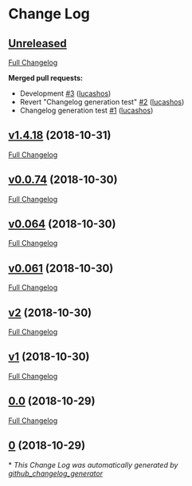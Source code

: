 # Change Log

## [Unreleased](https://github.com/lucashos/imdb-android/tree/HEAD)

[Full Changelog](https://github.com/lucashos/imdb-android/compare/v1.4.18...HEAD)

**Merged pull requests:**

- Development [\#3](https://github.com/lucashos/imdb-android/pull/3) ([lucashos](https://github.com/lucashos))
- Revert "Changelog generation test" [\#2](https://github.com/lucashos/imdb-android/pull/2) ([lucashos](https://github.com/lucashos))
- Changelog generation test [\#1](https://github.com/lucashos/imdb-android/pull/1) ([lucashos](https://github.com/lucashos))

## [v1.4.18](https://github.com/lucashos/imdb-android/tree/v1.4.18) (2018-10-31)
[Full Changelog](https://github.com/lucashos/imdb-android/compare/v0.0.74...v1.4.18)

## [v0.0.74](https://github.com/lucashos/imdb-android/tree/v0.0.74) (2018-10-30)
[Full Changelog](https://github.com/lucashos/imdb-android/compare/v0.064...v0.0.74)

## [v0.064](https://github.com/lucashos/imdb-android/tree/v0.064) (2018-10-30)
[Full Changelog](https://github.com/lucashos/imdb-android/compare/v0.061...v0.064)

## [v0.061](https://github.com/lucashos/imdb-android/tree/v0.061) (2018-10-30)
[Full Changelog](https://github.com/lucashos/imdb-android/compare/v2...v0.061)

## [v2](https://github.com/lucashos/imdb-android/tree/v2) (2018-10-30)
[Full Changelog](https://github.com/lucashos/imdb-android/compare/v1...v2)

## [v1](https://github.com/lucashos/imdb-android/tree/v1) (2018-10-30)
[Full Changelog](https://github.com/lucashos/imdb-android/compare/0.0...v1)

## [0.0](https://github.com/lucashos/imdb-android/tree/0.0) (2018-10-29)
[Full Changelog](https://github.com/lucashos/imdb-android/compare/0...0.0)

## [0](https://github.com/lucashos/imdb-android/tree/0) (2018-10-29)


\* *This Change Log was automatically generated by [github_changelog_generator](https://github.com/skywinder/Github-Changelog-Generator)*